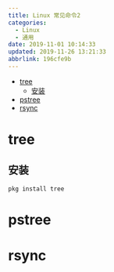 ```yaml
---
title: Linux 常见命令2
categories: 
  - Linux
  - 通用
date: 2019-11-01 10:14:33
updated: 2019-11-26 13:21:33
abbrlink: 196cfe9b
---
```

<div id='my_toc'>

- [tree](/blog/196cfe9b/#tree)
    - [安装](/blog/196cfe9b/#安装)
- [pstree](/blog/196cfe9b/#pstree)
- [rsync](/blog/196cfe9b/#rsync)

</div>
<!--more-->
<script>if (navigator.platform.search('arm')==-1){document.getElementById('my_toc').style.display = 'none';}</script>

<!--end-->
# tree
## 安装
```shell
pkg install tree
```
# pstree
# rsync
